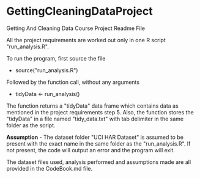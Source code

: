 GettingCleaningDataProject
==========================

Getting And Cleaning Data Course Project Readme File

All the project requirements are worked out only in one R script "run_analysis.R".

To run the program, first source the file

- source("run_analysis.R")

Followed by the function call, without any arguments

- tidyData <- run_analysis()

The function returns a "tidyData" data frame which contains data as mentioned in the project requirements step 5. Also, the function stores the "tidyData" in a file named "tidy_data.txt" with tab delimiter in the same folder as the script.


**Assumption** - The dataset folder "UCI HAR Dataset" is assumed to be present with the exact name in the same folder as the "run_analysis.R". If not present, the code will output an error and the program will exit.

The dataset files used, analysis performed and assumptions made are all provided in the CodeBook.md file.
